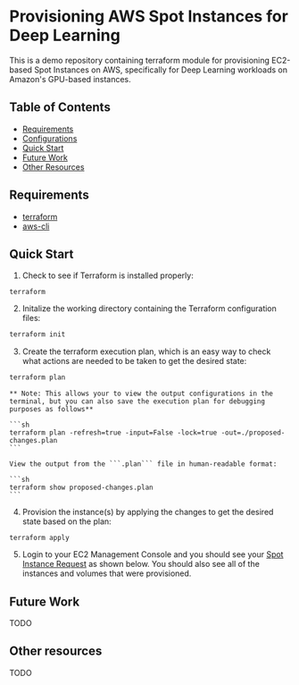 # Provisioning AWS Spot Instances for Deep Learning

This is a demo repository containing terraform module for provisioning EC2-based Spot Instances on AWS, specifically for Deep Learning workloads on Amazon's GPU-based instances.

## Table of Contents
* [Requirements](#requirements)
* [Configurations](#configuration)
* [Quick Start](#quick-start)
* [Future Work](#future-work)
* [Other Resources](#other-resources)

## Requirements
* [terraform](https://www.terraform.io/)
* [aws-cli](https://aws.amazon.com/cli/)

## Quick Start
1. Check to see if Terraform is installed properly:
```
terraform
```
2. Initalize the working directory containing the Terraform configuration files:
```sh
terraform init
```

3. Create the terraform execution plan, which is an easy way to check what actions are needed to be taken to get the desired state:
```sh
terraform plan
```
    ** Note: This allows your to view the output configurations in the terminal, but you can also save the execution plan for debugging purposes as follows**

    ```sh
    terraform plan -refresh=true -input=False -lock=true -out=./proposed-changes.plan
    ```

    View the output from the ```.plan``` file in human-readable format:

    ```sh
    terraform show proposed-changes.plan
    ```

4. Provision the instance(s) by applying the changes to get the desired state based on the plan:
```
terraform apply
```

5. Login to your EC2 Management Console and you should see your [Spot Instance Request](https://docs.aws.amazon.com/AWSEC2/latest/UserGuide/spot-requests.html) as shown below. You should also see all of the instances and  volumes that were provisioned.

## Future Work
TODO

## Other resources
TODO
